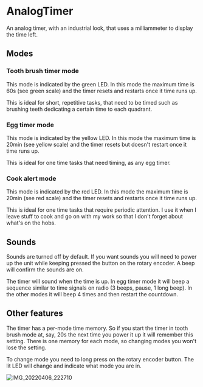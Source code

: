 # AnalogTimer

An analog timer, with an industrial look, that uses a milliammeter to display the time left.

## Modes

### Tooth brush timer mode

This mode is indicated by the green LED. In this mode the maximum time is 60s (see green scale) and the timer resets and restarts once it time runs up. 

This is ideal for short, repetitive tasks, that need to be timed such as brushing teeth dedicating a certain time to each quadrant.

### Egg timer mode

This mode is indicated by the yellow LED. In this mode the maximum time is 20min (see yellow scale) and the timer resets but doesn't restart once it time runs up. 

This is ideal for one time tasks that need timing, as any egg timer.

### Cook alert mode

This mode is indicated by the red LED. In this mode the maximum time is 20min (see red scale) and the timer resets and restarts once it time runs up. 

This is ideal for one time tasks that require periodic attention. I use it when I leave stuff to cook and go on with my work so that I don't forget about what's on the hobs.


## Sounds

Sounds are turned off by default. If you want sounds you will need to power up the unit while keeping pressed the button on the rotary encoder. A beep will confirm the sounds 
are on.

The timer will sound when the time is up. In egg timer mode it will beep a sequence similar to time signals on radio (3 beeps, pause, 1 long beep). In the other modes it
will beep 4 times and then restart the countdown.

## Other features

The timer has a per-mode time memory. So if you start the timer in tooth brush mode at, say, 20s the next time you power it up it will remember this setting. There is one 
memory for each mode, so changing modes you won't lose the setting.

To change mode you need to long press on the rotary encoder button. The lit LED will change and indicate what mode you are in.




![IMG_20220406_222710](https://user-images.githubusercontent.com/5907879/162065342-1617a874-d4ff-4a0d-8ffa-367b53e3c854.jpg)
